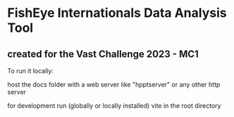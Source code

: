 # FishEye Internationals Data Analysis Tool

## created for the Vast Challenge 2023 - MC1

To run it locally:

host the docs folder with a web server like "hpptserver" or any other http server

for development run (globally or locally installed) vite in the root directory
